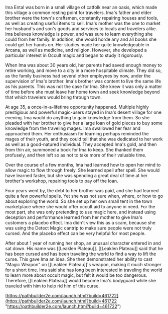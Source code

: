 Ima Ental was born in a small village of catfolk near an oasis, which made this village a common resting point for travelers. Ima's father and elder brother were the town's craftsmen, constantly repairing houses and tools, as well as creating useful items to sell. Ima's mother was the one to market her husband's and son's goods and services to locals and travelers alike. Ima believes knowledge is power, and was sure to learn everything she could from her family. In addition, she would horde any and all books she could get her hands on. Her studies made her quite knowledgeable in Arcana, as well as medicine, and religion. However, she developed a particular interest in Occult magic and began to study it rigorously.

When Ima was about 30 years old, her parents had saved enough money to retire working, and move to a city in a more hospitable climate. They did so, as the family business had several other employees by now, under the supervision of Ima's brother. Ima's brother was content to live the same life as his parents. This was not the case for Ima. She knew it was only a matter of time before she must leave her home town and seek knowledge beyond that which travelers would bring through town.

At age 35, a once-in-a-lifetime opportunity happened. Multiple highly prestigious and powerful magic-users stayed in Ima's desert village for one evening. Ima would do anything to gain knowledge from them. So she pleaded with her brother to give her a large loan of gold pieces to buy some knowledge from the traveling mages. Ima swallowed her fear and approached them. Her enthusiasm for learning perhaps reminded the mages of their youth, and they could tell that she was dedicated to her work as well as a good-natured individual. They accepted Ima's gold, and then from thin air, summoned a book for Ima to keep. She thanked them profusely, and then left so as not to take more of their valuable time.

Over the course of a few months, Ima had learned how to open her mind to allow magic to flow through freely. She learned spell after spell. She would have learned faster, but she was spending a great deal of time at her brother's workshop, repairing tools to pay off the loan.

Four years went by, the debt to her brother was paid, and she had learned quite a few powerful spells. Yet she was not sure when, where, or how to go about exploring the world. So she set up her own small tent in the town marketplace where she would offer occult aid to anyone in need. For the most part, she was only pretending to use magic here, and instead using deception and performance learned from her mother to give Ima's customers a placebo effect. Ima didn't view this as a scam, because she was using the Detect Magic cantrip to make sure people were not truly cursed. And the placebo effect can be very helpful for most people.

After about 1 year of running her shop, an unusual character entered in and sat down. His name was [[Leaklen Plateau]]. [[Leaklen Plateau]] said that he has been cursed and has been traveling the world to find a way to lift the curse. This gave Ima an idea. She then demonstrated her ability to cast "Magic Weapon" on [[Leaklen Plateau]]'s weapon, making it much stronger for a short time. Ima said she has long been interested in traveling the world to learn more about occult magic, but felt it would be too dangerous. Therefore, [[Leaklen Plateau]] would become Ima's bodyguard while she traveled with him to help rid him of this curse.

[https://pathbuilder2e.com/launch.html?build=461722](https://pathbuilder2e.com/launch.html?build=461722 "https://pathbuilder2e.com/launch.html?build=461722")
